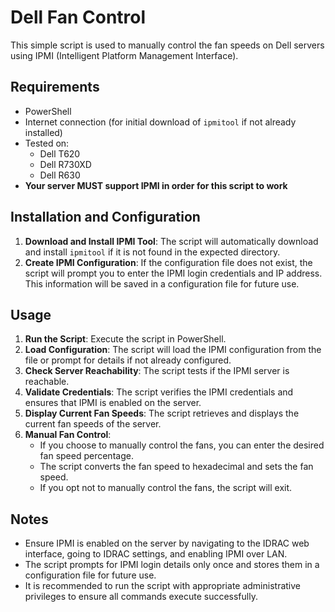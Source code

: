 # Dell Fan Control
This simple script is used to manually control the fan speeds on Dell servers using IPMI (Intelligent Platform Management Interface).

## Requirements

- PowerShell
- Internet connection (for initial download of `ipmitool` if not already installed)
- Tested on:
  - Dell T620
  - Dell R730XD
  - Dell R630
- **Your server MUST support IPMI in order for this script to work**

## Installation and Configuration

1. **Download and Install IPMI Tool**: The script will automatically download and install `ipmitool` if it is not found in the expected directory.
2. **Create IPMI Configuration**: If the configuration file does not exist, the script will prompt you to enter the IPMI login credentials and IP address. This information will be saved in a configuration file for future use.

## Usage

1. **Run the Script**: Execute the script in PowerShell.
2. **Load Configuration**: The script will load the IPMI configuration from the file or prompt for details if not already configured.
3. **Check Server Reachability**: The script tests if the IPMI server is reachable.
4. **Validate Credentials**: The script verifies the IPMI credentials and ensures that IPMI is enabled on the server.
5. **Display Current Fan Speeds**: The script retrieves and displays the current fan speeds of the server.
6. **Manual Fan Control**: 
   - If you choose to manually control the fans, you can enter the desired fan speed percentage.
   - The script converts the fan speed to hexadecimal and sets the fan speed.
   - If you opt not to manually control the fans, the script will exit.

## Notes

- Ensure IPMI is enabled on the server by navigating to the IDRAC web interface, going to IDRAC settings, and enabling IPMI over LAN.
- The script prompts for IPMI login details only once and stores them in a configuration file for future use.
- It is recommended to run the script with appropriate administrative privileges to ensure all commands execute successfully.